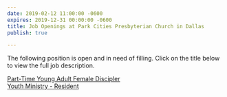 ```yaml
---
date: 2019-02-12 11:00:00 -0600
expires: 2019-12-31 00:00:00 -0600
title: Job Openings at Park Cities Presbyterian Church in Dallas
publish: true

---
```

The following position is open and in need of filling. Click on the title below to view the full job description.

[Part-Time Young Adult Female Discipler](https://jobsatpcpc.org/job-description/200/ "Part-Time Young Adult Female Discipler")  
[Youth Ministry - Resident](https://jobsatpcpc.org/job-description/186/ "Youth Ministry Resident")